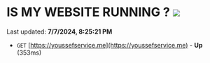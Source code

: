 # IS MY WEBSITE RUNNING ? [![](https://img.shields.io/static/v1?label=Sponsor&message=%E2%9D%A4&logo=GitHub&color=%23fe8e86)](https://github.com/sponsors/Youssef-Lehmam)

Last updated: **7/7/2024, 8:25:21 PM**

- `GET` [https://youssefservice.me](https://youssefservice.me) - **Up** (353ms)
